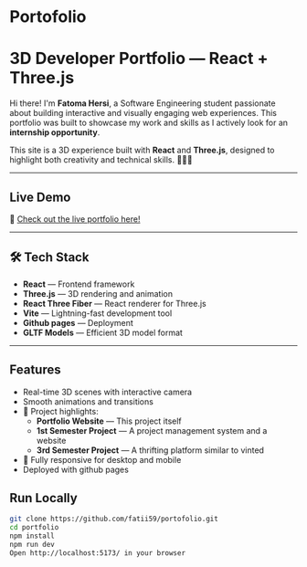 # Portofolio

# 3D Developer Portfolio — React + Three.js

Hi there! I'm **Fatoma Hersi**, a Software Engineering student passionate about building interactive and visually engaging web experiences. This portfolio was built to showcase my work and skills as I actively look for an **internship opportunity**.

This site is a 3D experience built with **React** and **Three.js**, designed to highlight both creativity and technical skills. 👩‍💻✨

---

## Live Demo

🔗 [Check out the live portfolio here!](https://portofolio.vercel.app)  

---

## 🛠️ Tech Stack

- **React** — Frontend framework
- **Three.js** — 3D rendering and animation
- **React Three Fiber** — React renderer for Three.js
- **Vite** — Lightning-fast development tool
- **Github pages** — Deployment
- **GLTF Models** — Efficient 3D model format

---

##  Features

- Real-time 3D scenes with interactive camera
- Smooth animations and transitions
- 📁 Project highlights:
  - **Portfolio Website** — This project itself
  - **1st Semester Project** — A project management system and a website
  - **3rd Semester Project** — A thrifting platform similar to vinted 
- 📱 Fully responsive for desktop and mobile
- Deployed with github pages 

## Run Locally

```bash
git clone https://github.com/fatii59/portofolio.git
cd portfolio
npm install
npm run dev
Open http://localhost:5173/ in your browser

